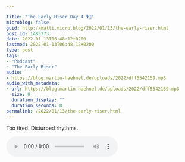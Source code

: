 ```yaml
---

title: "The Early Riser Day 4 🎙🌅"
microblog: false
guid: http://matti.micro.blog/2022/01/13/the-early-riser.html
post_id: 1485773
date: 2022-01-13T06:48:12+0200
lastmod: 2022-01-13T06:48:12+0200
type: post
tags:
- "Podcast"
- "The Early Riser"
audio:
- https://blog.martin-haehnel.de/uploads/2022/dff5542159.mp3
audio_with_metadata:
- url: https://blog.martin-haehnel.de/uploads/2022/dff5542159.mp3
  size: 0
  duration_display: ""
  duration_seconds: 0
permalink: /2022/01/13/the-early-riser.html
---
```

Too tired. Disturbed rhythms.

<audio controls="controls" src="https://blog.martin-haehnel.de/uploads/2022/dff5542159.mp3" preload="metadata" />
